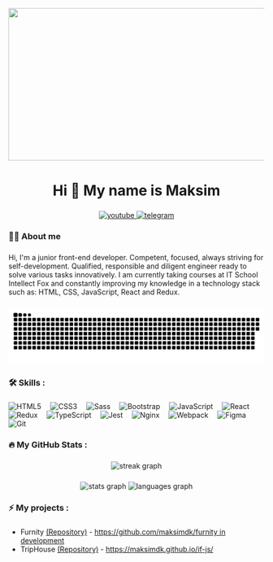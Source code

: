 <br clear="both">

<div align="center">
  <img height="300" width="600" src="https://user-images.githubusercontent.com/74038190/225813708-98b745f2-7d22-48cf-9150-083f1b00d6c9.gif"  />
</div>

###

<h1 align="center">Hi 👋 My name is Maksim</h1>

###

<div align="center">
  <a href="http://linkedin.com/in/maksimkot" target="_blank">
    <img src="https://img.shields.io/badge/LinkedIn-0077B5?style=for-the-badge&logo=linkedin&logoColor=white" height="25" alt="youtube"  />
  </a>
  <a href="https://t.me/kmdmitrievich" target="_blank">
    <img src="https://img.shields.io/static/v1?message=Telegram&logo=telegram&label=&color=2CA5E0&logoColor=white&labelColor=&style=for-the-badge" height="25" alt="telegram"  />
  </a>
</div>

###

<h3 align="left">👩‍💻  About me</h3>

###

<p align="left">Hi, I'm a junior front-end developer. Competent, focused, always striving for self-development. Qualified, responsible and diligent engineer ready to solve various tasks innovatively. I am currently taking courses at IT School Intellect Fox and constantly improving my knowledge in a technology stack such as: HTML, CSS, JavaScript, React and Redux.</p>

###

<p align="center">
 <img width="600" src="assets/github-snake.svg" alt="snake"/>
</p>

###

<h3 align="left">🛠 Skills :</h3>

###

<div align="left">
<a href="https://developer.mozilla.org/en-US/docs/Glossary/HTML5" target="_blank" rel="noreferrer" style="text-decoration: none">
<img src="https://raw.githubusercontent.com/danielcranney/readme-generator/main/public/icons/skills/html5-colored.svg" height="40" alt="HTML5" />
</a>
<img width="10" />
<a href="https://www.w3.org/TR/CSS/#css" target="_blank" rel="noreferrer" style="text-decoration: none">
<img src="https://raw.githubusercontent.com/danielcranney/readme-generator/main/public/icons/skills/css3-colored.svg" height="40" alt="CSS3" />
</a>
<img width="10" />
<a href="https://sass-lang.com/" target="_blank" rel="noreferrer" style="text-decoration: none">
<img src="https://raw.githubusercontent.com/danielcranney/readme-generator/main/public/icons/skills/sass-colored.svg" height="40" alt="Sass" />
</a>
<img width="10" />
  
<a href="https://getbootstrap.com/" target="_blank" rel="noreferrer" style="text-decoration: none">
<img src="https://raw.githubusercontent.com/danielcranney/readme-generator/main/public/icons/skills/bootstrap-colored.svg" height="40" alt="Bootstrap" />
</a>
<img width="10" />

<a href="https://developer.mozilla.org/en-US/docs/Web/JavaScript" target="_blank" rel="noreferrer" style="text-decoration: none">
<img src="https://raw.githubusercontent.com/danielcranney/readme-generator/main/public/icons/skills/javascript-colored.svg" height="40" alt="JavaScript" />
</a>
<img width="10" />

<a href="https://reactjs.org/" target="_blank" rel="noreferrer" style="text-decoration: none">
<img src="https://raw.githubusercontent.com/danielcranney/readme-generator/main/public/icons/skills/react-colored.svg" height="40" alt="React" />
</a>
<img width="10" />
<a href="https://redux.js.org/" target="_blank" rel="noreferrer" style="text-decoration: none">
<img src="https://raw.githubusercontent.com/danielcranney/readme-generator/main/public/icons/skills/redux-colored.svg" height="40" alt="Redux" />
</a> 
<img width="10" />
<a href="https://www.typescriptlang.org/" target="_blank" rel="noreferrer" style="text-decoration: none">
<img src="https://raw.githubusercontent.com/danielcranney/readme-generator/main/public/icons/skills/typescript-colored.svg" height="40" alt="TypeScript" />
</a> 
<img width="10" />
<a href="https://www.jestjs.io/" target="_blank" style="text-decoration: none">
<img  src="https://profilinator.rishav.dev/skills-assets/jest.svg" alt="Jest" height="40" />
</a> 
<img width="10" />
<a href="https://www.nginx.com/" target="_blank" style="text-decoration: none">
<img  src="https://profilinator.rishav.dev/skills-assets/nginx-original.svg" alt="Nginx" height="40" />
</a> 
<img width="10" />
<a href="https://webpack.js.org/" target="_blank" rel="noreferrer" style="text-decoration: none">
<img src="https://raw.githubusercontent.com/danielcranney/readme-generator/main/public/icons/skills/webpack-colored.svg" height="40" alt="Webpack" />
</a> 
<img width="10" />
<a href="https://www.figma.com/" target="_blank" rel="noreferrer" style="text-decoration: none">
<img src="https://raw.githubusercontent.com/danielcranney/readme-generator/main/public/icons/skills/figma-colored.svg" height="40" alt="Figma" />
</a> 
<img width="10" />
<a href="https://github.com/" target="_blank" style="text-decoration: none">
<img  src="https://profilinator.rishav.dev/skills-assets/git-scm-icon.svg" alt="Git" height="40" />
</a> 
<img width="10" />
</div>

###

<h3 align="left">🔥   My GitHub Stats :</h3>

###

<div align="center">
  <img src="https://streak-stats.demolab.com?user=maksimdk&locale=en&mode=daily&theme=dark&hide_border=false&border_radius=5&order=3" height="220" alt="streak graph"  />
</div>

###

<div align="center">
  <img src="https://github-readme-stats.vercel.app/api?username=maksimdk&hide_title=false&hide_rank=false&show_icons=true&include_all_commits=true&count_private=true&disable_animations=false&theme=dracula&locale=en&hide_border=false&order=1" height="150" alt="stats graph"  />
  <img src="https://github-readme-stats.vercel.app/api/top-langs?username=maksimdk&locale=en&hide_title=false&layout=compact&card_width=320&langs_count=5&theme=dracula&hide_border=false&order=2" height="150" alt="languages graph"  />
</div>

###

<h3 align="left">⚡  My projects :</h3>

###

<p align="left"> 
       <ul>
           <li>Furnity 
            <span>
              <a href="https://github.com/maksimdk/furnity" target="_blank" rel="noreferrer">(Repository)</a>
            </span>
            -
              <a href="https://github.com/maksimdk/furnity" target="_blank" rel="noreferrer">https://github.com/maksimdk/furnity in development</a>
           </li>
           <li>TripHouse 
            <span>
              <a href="https://github.com/maksimdk/if-js" target="_blank" rel="noreferrer">(Repository)</a>
            </span>
            -
              <a href="https://maksimdk.github.io/if-js/" target="_blank" rel="noreferrer">https://maksimdk.github.io/if-js/</a>
           </li>
       </ul>
</p>

###
